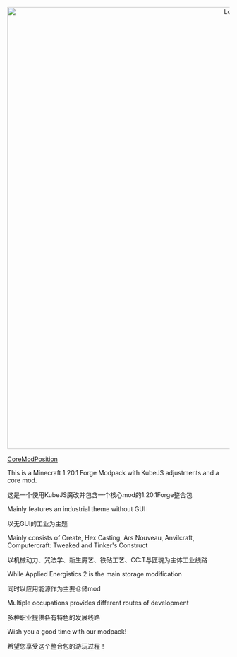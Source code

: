 <p align="center"><img src="./title/title.png" alt="Logo" width="1000"></p>

[CoreModPosition](https://github.com/VechniMetel/IndustrialCastingCore)

This is a Minecraft 1.20.1 Forge Modpack with KubeJS adjustments and a core mod.

这是一个使用KubeJS魔改并包含一个核心mod的1.20.1Forge整合包

Mainly features an industrial theme without GUI

以无GUI的工业为主题

Mainly consists of Create, Hex Casting, Ars Nouveau, Anvilcraft, Computercraft: Tweaked and Tinker's Construct

以机械动力、咒法学、新生魔艺、铁砧工艺、CC:T与匠魂为主体工业线路

While Applied Energistics 2 is the main storage modification

同时以应用能源作为主要仓储mod

Multiple occupations provides different routes of development

多种职业提供各有特色的发展线路

Wish you a good time with our modpack!

希望您享受这个整合包的游玩过程！
